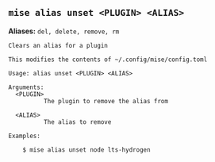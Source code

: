 ## `mise alias unset <PLUGIN> <ALIAS>`

**Aliases:** `del, delete, remove, rm`

```text
Clears an alias for a plugin

This modifies the contents of ~/.config/mise/config.toml

Usage: alias unset <PLUGIN> <ALIAS>

Arguments:
  <PLUGIN>
          The plugin to remove the alias from

  <ALIAS>
          The alias to remove

Examples:

    $ mise alias unset node lts-hydrogen
```
